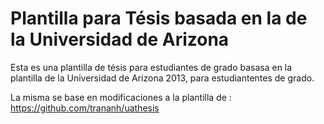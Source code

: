 # Plantilla para Tésis basada en la de la Universidad de Arizona

Esta es una plantilla de tésis para estudiantes de grado basasa en la plantilla de la Universidad de Arizona 2013, para estudiantentes de grado.

La misma se base en modificaciones a la plantilla de : <https://github.com/trananh/uathesis>
